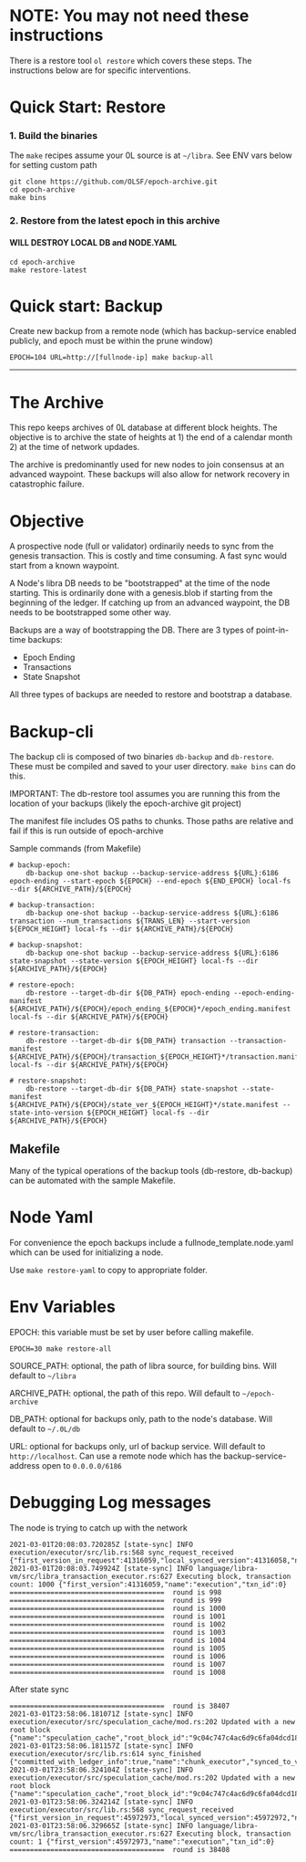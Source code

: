 # NOTE:  You may not need these instructions
There is a restore tool `ol restore`  which covers these steps. The instructions below are for specific interventions.


# Quick Start: Restore


### 1. Build the binaries
The `make` recipes assume your 0L source is at `~/libra`. See ENV vars below for setting custom path

```
git clone https://github.com/OLSF/epoch-archive.git
cd epoch-archive
make bins
```

### 2. Restore from the latest epoch in this archive

#### WILL DESTROY LOCAL DB and NODE.YAML

```
cd epoch-archive
make restore-latest
```

# Quick start: Backup

Create new backup from a remote node (which has backup-service enabled publicly, and epoch must be within the prune window)

```
EPOCH=104 URL=http://[fullnode-ip] make backup-all

```

-----

# The Archive

This repo keeps archives of 0L database at different block heights. The objective is to archive the state of heights at 1) the end of a calendar month 2) at the time of network updades.

The archive is predominantly used for new nodes to join consensus at an advanced waypoint. These backups will also allow for network recovery in catastrophic failure.

# Objective

A prospective node (full or validator) ordinarily needs to sync from the genesis transaction. This is costly and time consuming. A fast sync would start from a known waypoint.
 
A Node's libra DB needs to be "bootstrapped" at the time of the node starting. This is ordinarily done with a genesis.blob if starting from the beginning of the ledger. If catching up from an advanced waypoint, the DB needs to be bootstrapped some other way.

Backups are a way of bootstrapping the DB. There are 3 types of point-in-time backups:
- Epoch Ending
- Transactions
- State Snapshot

All three types of backups are needed to restore and bootstrap a database.


# Backup-cli

The backup cli is composed of two binaries `db-backup` and `db-restore`. These must be compiled and saved to your user directory. `make bins` can do this.

IMPORTANT: The db-restore tool assumes you are running this from the location of your backups (likely the epoch-archive git project)

The manifest file includes OS paths to chunks. Those paths are relative and fail if this is run outside of epoch-archive

Sample commands (from Makefile)

```
# backup-epoch:
	db-backup one-shot backup --backup-service-address ${URL}:6186 epoch-ending --start-epoch ${EPOCH} --end-epoch ${END_EPOCH} local-fs --dir ${ARCHIVE_PATH}/${EPOCH}
	
# backup-transaction:
	db-backup one-shot backup --backup-service-address ${URL}:6186 transaction --num_transactions ${TRANS_LEN} --start-version ${EPOCH_HEIGHT} local-fs --dir ${ARCHIVE_PATH}/${EPOCH}

# backup-snapshot:
	db-backup one-shot backup --backup-service-address ${URL}:6186 state-snapshot --state-version ${EPOCH_HEIGHT} local-fs --dir ${ARCHIVE_PATH}/${EPOCH}

# restore-epoch:
	db-restore --target-db-dir ${DB_PATH} epoch-ending --epoch-ending-manifest ${ARCHIVE_PATH}/${EPOCH}/epoch_ending_${EPOCH}*/epoch_ending.manifest local-fs --dir ${ARCHIVE_PATH}/${EPOCH}

# restore-transaction:
	db-restore --target-db-dir ${DB_PATH} transaction --transaction-manifest ${ARCHIVE_PATH}/${EPOCH}/transaction_${EPOCH_HEIGHT}*/transaction.manifest local-fs --dir ${ARCHIVE_PATH}/${EPOCH}

# restore-snapshot:
	db-restore --target-db-dir ${DB_PATH} state-snapshot --state-manifest ${ARCHIVE_PATH}/${EPOCH}/state_ver_${EPOCH_HEIGHT}*/state.manifest --state-into-version ${EPOCH_HEIGHT} local-fs --dir ${ARCHIVE_PATH}/${EPOCH}

```


## Makefile

Many of the typical operations of the backup tools (db-restore, db-backup) can be automated with the sample Makefile.

# Node Yaml

For convenience the epoch backups include a fullnode_template.node.yaml which can be used for initializing a node. 

Use `make restore-yaml` to copy to appropriate folder.

# Env Variables

EPOCH:  this variable must be set by user before calling makefile.

`EPOCH=30 make restore-all`

SOURCE_PATH: optional, the path of libra source, for building bins. Will default to `~/libra`

ARCHIVE_PATH: optional, the path of this repo. Will default to `~/epoch-archive`

DB_PATH: optional for backups only, path to the node's database. Will default  to `~/.0L/db`

URL: optional for backups only, url of backup service. Will default to `http://localhost`. Can use a remote node which has the backup-service-address open to `0.0.0.0/6186`

# Debugging Log messages

The node is trying to catch up with the network
```
2021-03-01T20:08:03.720285Z [state-sync] INFO execution/executor/src/lib.rs:568 sync_request_received {"first_version_in_request":41316059,"local_synced_version":41316058,"name":"chunk_executor","num_txns_in_request":1000}
2021-03-01T20:08:03.749924Z [state-sync] INFO language/libra-vm/src/libra_transaction_executor.rs:627 Executing block, transaction count: 1000 {"first_version":41316059,"name":"execution","txn_id":0}
======================================  round is 998
======================================  round is 999
======================================  round is 1000
======================================  round is 1001
======================================  round is 1002
======================================  round is 1003
======================================  round is 1004
======================================  round is 1005
======================================  round is 1006
======================================  round is 1007
======================================  round is 1008
```

After state sync
```
======================================  round is 38407
2021-03-01T23:58:06.181071Z [state-sync] INFO execution/executor/src/speculation_cache/mod.rs:202 Updated with a new root block {"name":"speculation_cache","root_block_id":"9c04c747c4ac6d9c6fa04dcd18115bf1f32dcfb0fef9bc482182d280f0fcbcf5"}
2021-03-01T23:58:06.181157Z [state-sync] INFO execution/executor/src/lib.rs:614 sync_finished {"committed_with_ledger_info":true,"name":"chunk_executor","synced_to_version":45972972}
2021-03-01T23:58:06.324104Z [state-sync] INFO execution/executor/src/speculation_cache/mod.rs:202 Updated with a new root block {"name":"speculation_cache","root_block_id":"9c04c747c4ac6d9c6fa04dcd18115bf1f32dcfb0fef9bc482182d280f0fcbcf5"}
2021-03-01T23:58:06.324214Z [state-sync] INFO execution/executor/src/lib.rs:568 sync_request_received {"first_version_in_request":45972973,"local_synced_version":45972972,"name":"chunk_executor","num_txns_in_request":1}
2021-03-01T23:58:06.329665Z [state-sync] INFO language/libra-vm/src/libra_transaction_executor.rs:627 Executing block, transaction count: 1 {"first_version":45972973,"name":"execution","txn_id":0}
======================================  round is 38408
```

